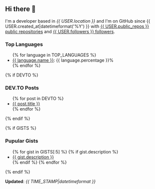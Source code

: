 <h2>Hi there 👋</h2>

<!-- This is just the base template, feel free to change it. -->

<p>
    I'm a developer based in <i>{{ USER.location }}</i>
    and I'm on GitHub since {{ USER.created_at|datetimeformat('%Y') }}
    with <a href="https://github.com/{{ USER.login }}?tab=repositories">{{ USER.public_repos }} public repositories</a>
    and <a href="https://github.com/{{ USER.login }}?tab=followers">{{ USER.followers }} followers</a>.
</p>

<h3>Top Languages</h3>

<ul>
{% for language in TOP_LANGUAGES %}
    <li><a href="https://github.com/search?q=user%3A{{ USER.login }}&l={{ language.name }}">{{ language.name }}</a>: {{ language.percentage }}%</li>
{% endfor %}
</ul>

{% if DEVTO %}
<h3>DEV.TO Posts</h3>

<ul>
{% for post in DEVTO %}
    <li><a href="{{ post.url }}">{{ post.title }}</a></li>
{% endfor %}
</ul>
{% endif %}

{% if GISTS %}
<h3>Pupular Gists</h3>

<ul>
{% for gist in GISTS[:5] %}
    {% if gist.description %}
        <li><a href="{{ gist.html_url }}">{{ gist.description }}</a></li>
    {% endif %}
{% endfor %}
</ul>
{% endif %}

<p><strong>Updated</strong>: <i>{{ TIME_STAMP|datetimeformat }}</i></p>
